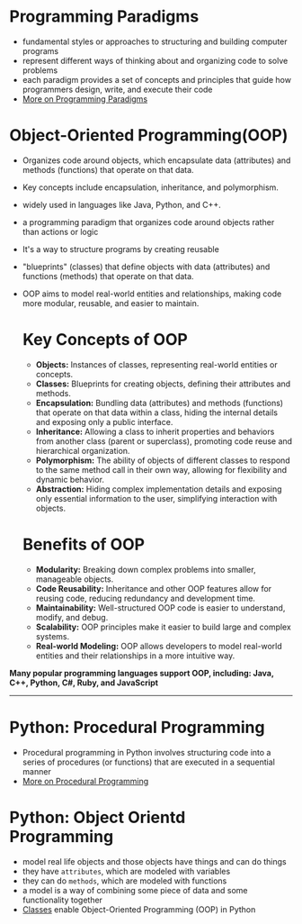 # Programming Paradigms
- fundamental styles or approaches to structuring and building computer programs
- represent different ways of thinking about and organizing code to solve problems
- each paradigm provides a set of concepts and principles that guide how programmers design, write, and execute their code
- [More on Programming Paradigms](programmingparadigms.md)

# Object-Oriented Programming(OOP)
- Organizes code around objects, which encapsulate data (attributes) and methods (functions) that operate on that data. 
- Key concepts include encapsulation, inheritance, and polymorphism. 
- widely used in languages like Java, Python, and C++. 
- a programming paradigm that organizes code around objects rather than actions or logic
-  It's a way to structure programs by creating reusable 
  - "blueprints" (classes) that define objects with data (attributes) and functions (methods) that operate on that data. 
- OOP aims to model real-world entities and relationships, making code more modular, reusable, and easier to maintain. 

  # Key Concepts of OOP
  - **Objects:** Instances of classes, representing real-world entities or concepts. 
  - **Classes:** Blueprints for creating objects, defining their attributes and methods. 
  - **Encapsulation:** Bundling data (attributes) and methods (functions) that operate on that data within a class, hiding the internal details and exposing only a public interface. 
  - **Inheritance:** Allowing a class to inherit properties and behaviors from another class (parent or superclass), promoting code reuse and hierarchical organization. 
  - **Polymorphism:** The ability of objects of different classes to respond to the same method call in their own way, allowing for flexibility and dynamic behavior. 
  - **Abstraction:** Hiding complex implementation details and exposing only essential information to the user, simplifying interaction with objects. 

  # Benefits of OOP
  - **Modularity:** Breaking down complex problems into smaller, manageable objects. 
  - **Code Reusability:** Inheritance and other OOP features allow for reusing code, reducing redundancy and development time. 
  - **Maintainability:** Well-structured OOP code is easier to understand, modify, and debug. 
  - **Scalability:** OOP principles make it easier to build large and complex systems. 
  - **Real-world Modeling:** OOP allows developers to model real-world entities and their relationships in a more intuitive way.

 **Many popular programming languages support OOP, including: Java, C++, Python, C#, Ruby, and JavaScript**
________________________________________________________________________

# Python: Procedural Programming
- Procedural programming in Python involves structuring code into a series of procedures (or functions) that are executed in a sequential manner
- [More on Procedural Programming](procedduralprogramming.md)

# Python: Object Orientd Programming
- model real life objects and those objects have things and can do things
- they have `attributes`, which are modeled with variables
- they can do `methods`, which are modeled with functions
- a model is a way of combining some piece of data and some functionality together
- [Classes](./Classes/Classes.md) enable Object-Oriented Programming (OOP) in Python